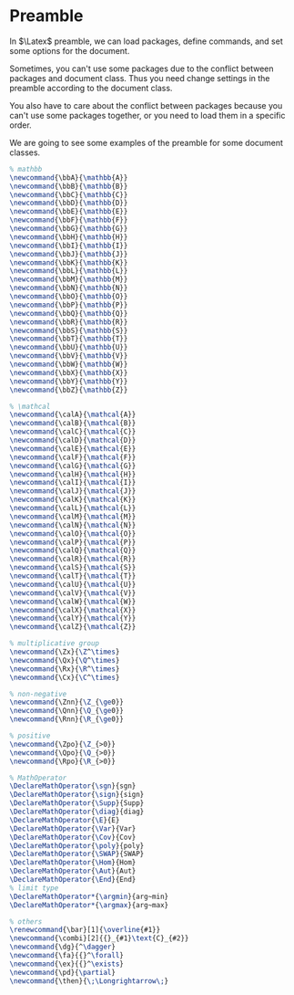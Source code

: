# Preamble

In $\Latex$ preamble, we can load packages, define commands, and set some options for the document.

Sometimes, you can't use some packages due to the conflict between packages and document class. Thus you need change settings in the preamble according to the document class.

You also have to care about the conflict between packages because you can't use some packages together, or you need to load them in a specific order.

We are going to see some examples of the preamble for some document classes.

```latex
% mathbb
\newcommand{\bbA}{\mathbb{A}}
\newcommand{\bbB}{\mathbb{B}}
\newcommand{\bbC}{\mathbb{C}}
\newcommand{\bbD}{\mathbb{D}}
\newcommand{\bbE}{\mathbb{E}}
\newcommand{\bbF}{\mathbb{F}}
\newcommand{\bbG}{\mathbb{G}}
\newcommand{\bbH}{\mathbb{H}}
\newcommand{\bbI}{\mathbb{I}}
\newcommand{\bbJ}{\mathbb{J}}
\newcommand{\bbK}{\mathbb{K}}
\newcommand{\bbL}{\mathbb{L}}
\newcommand{\bbM}{\mathbb{M}}
\newcommand{\bbN}{\mathbb{N}}
\newcommand{\bbO}{\mathbb{O}}
\newcommand{\bbP}{\mathbb{P}}
\newcommand{\bbQ}{\mathbb{Q}}
\newcommand{\bbR}{\mathbb{R}}
\newcommand{\bbS}{\mathbb{S}}
\newcommand{\bbT}{\mathbb{T}}
\newcommand{\bbU}{\mathbb{U}}
\newcommand{\bbV}{\mathbb{V}}
\newcommand{\bbW}{\mathbb{W}}
\newcommand{\bbX}{\mathbb{X}}
\newcommand{\bbY}{\mathbb{Y}}
\newcommand{\bbZ}{\mathbb{Z}}

% \mathcal
\newcommand{\calA}{\mathcal{A}}
\newcommand{\calB}{\mathcal{B}}
\newcommand{\calC}{\mathcal{C}}
\newcommand{\calD}{\mathcal{D}}
\newcommand{\calE}{\mathcal{E}}
\newcommand{\calF}{\mathcal{F}}
\newcommand{\calG}{\mathcal{G}}
\newcommand{\calH}{\mathcal{H}}
\newcommand{\calI}{\mathcal{I}}
\newcommand{\calJ}{\mathcal{J}}
\newcommand{\calK}{\mathcal{K}}
\newcommand{\calL}{\mathcal{L}}
\newcommand{\calM}{\mathcal{M}}
\newcommand{\calN}{\mathcal{N}}
\newcommand{\calO}{\mathcal{O}}
\newcommand{\calP}{\mathcal{P}}
\newcommand{\calQ}{\mathcal{Q}}
\newcommand{\calR}{\mathcal{R}}
\newcommand{\calS}{\mathcal{S}}
\newcommand{\calT}{\mathcal{T}}
\newcommand{\calU}{\mathcal{U}}
\newcommand{\calV}{\mathcal{V}}
\newcommand{\calW}{\mathcal{W}}
\newcommand{\calX}{\mathcal{X}}
\newcommand{\calY}{\mathcal{Y}}
\newcommand{\calZ}{\mathcal{Z}}

% multiplicative group
\newcommand{\Zx}{\Z^\times}
\newcommand{\Qx}{\Q^\times}
\newcommand{\Rx}{\R^\times}
\newcommand{\Cx}{\C^\times}

% non-negative
\newcommand{\Znn}{\Z_{\ge0}}
\newcommand{\Qnn}{\Q_{\ge0}}
\newcommand{\Rnn}{\R_{\ge0}}

% positive
\newcommand{\Zpo}{\Z_{>0}}
\newcommand{\Qpo}{\Q_{>0}}
\newcommand{\Rpo}{\R_{>0}}

% MathOperator
\DeclareMathOperator{\sgn}{sgn}
\DeclareMathOperator{\sign}{sign}
\DeclareMathOperator{\Supp}{Supp}
\DeclareMathOperator{\diag}{diag}
\DeclareMathOperator{\E}{E}
\DeclareMathOperator{\Var}{Var}
\DeclareMathOperator{\Cov}{Cov}
\DeclareMathOperator{\poly}{poly}
\DeclareMathOperator{\SWAP}{SWAP}
\DeclareMathOperator{\Hom}{Hom}
\DeclareMathOperator{\Aut}{Aut}
\DeclareMathOperator{\End}{End}
% limit type
\DeclareMathOperator*{\argmin}{arg~min}
\DeclareMathOperator*{\argmax}{arg~max}

% others
\renewcommand{\bar}[1]{\overline{#1}}
\newcommand{\combi}[2]{{}_{#1}\text{C}_{#2}}
\newcommand{\dg}{^\dagger}
\newcommand{\fa}{{}^\forall}
\newcommand{\ex}{{}^\exists}
\newcommand{\pd}{\partial}
\newcommand{\then}{\;\Longrightarrow\;}
```